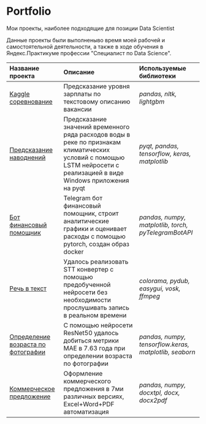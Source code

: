 # Portfolio

Мои проекты, наиболее подходящие для позиции Data Scientist

Данные проекты были выполненыво время моей рабочей и самостоятельной деятельности, а также в ходе обучения в Яндекс.Практикуме профессии "Специалист по Data Science".

| Название проекта | Описание | Используемые библиотеки | 
| :---------------------- | :---------------------- | :---------------------- |
| [Kaggle соревнование](https://github.com/BGSs2019/Portfolio/tree/main/kaggle_competition) | Предсказание уровня зарплаты по текстовому описанию вакансии| *pandas, nltk, lightgbm* |
| [Предсказание наводнений](https://github.com/BGSs2019/Portfolio/tree/main/flood_prediction) | Предсказание значений временного ряда расходов воды в реке по признакам климатических условий с помощью LSTM нейросети с реализацией в виде Windows приложения на pyqt| *pyqt, pandas, tensorflow, keras, matplotlib* |
| [Бот финансовый помощник](https://github.com/BGSs2019/fin_helper_bot) | Telegram бот финансовый помощник, строит аналитические графики и оценивает расходы с помощью pytorch, создан образ docker| *pandas, numpy, matplotlib, torch, pyTelegramBotAPI* |
| [Речь в текст](https://github.com/BGSs2019/Portfolio/tree/main/STT) | Удалось реализовать STT конвертер с помощью предобученной нейросети без необходимости прослушивать запись в реальном времени| *colorama, pydub, easygui, vosk, ffmpeg* |
| [Определение возраста по фотографии](https://github.com/BGSs2019/Portfolio/tree/main/CV) | С помощью нейросети ResNet50 удалось добиться метрики MAE в 7.63 года при определении возраста по фотографии| *pandas, numpy, tensorflow.keras, matplotlib, seaborn* |
| [Коммерческое предложение](https://github.com/BGSs2019/Portfolio/tree/main/com_offer) | Оформление коммерческого предложения в 7ми различных версиях, Excel+Word+PDF автоматизация| *pandas, numpy, docxtpl, docx, docx2pdf* |
